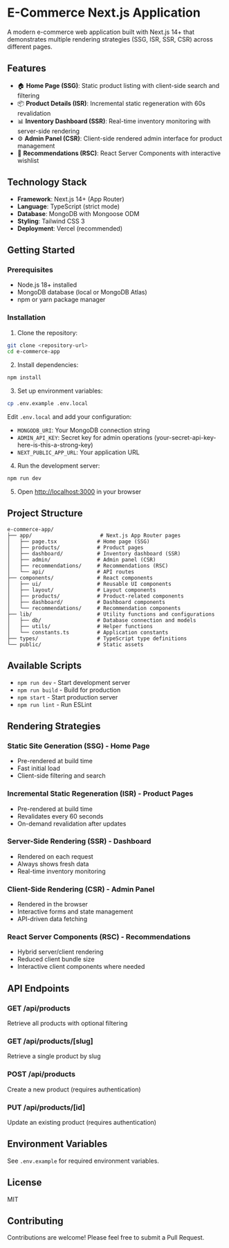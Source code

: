 # E-Commerce Next.js Application

A modern e-commerce web application built with Next.js 14+ that demonstrates multiple rendering strategies (SSG, ISR, SSR, CSR) across different pages.

## Features

- 🏠 **Home Page (SSG)**: Static product listing with client-side search and filtering
- 📦 **Product Details (ISR)**: Incremental static regeneration with 60s revalidation
- 📊 **Inventory Dashboard (SSR)**: Real-time inventory monitoring with server-side rendering
- ⚙️ **Admin Panel (CSR)**: Client-side rendered admin interface for product management
- 🎯 **Recommendations (RSC)**: React Server Components with interactive wishlist

## Technology Stack

- **Framework**: Next.js 14+ (App Router)
- **Language**: TypeScript (strict mode)
- **Database**: MongoDB with Mongoose ODM
- **Styling**: Tailwind CSS 3
- **Deployment**: Vercel (recommended)

## Getting Started

### Prerequisites

- Node.js 18+ installed
- MongoDB database (local or MongoDB Atlas)
- npm or yarn package manager

### Installation

1. Clone the repository:
```bash
git clone <repository-url>
cd e-commerce-app
```

2. Install dependencies:
```bash
npm install
```

3. Set up environment variables:
```bash
cp .env.example .env.local
```

Edit `.env.local` and add your configuration:
- `MONGODB_URI`: Your MongoDB connection string
- `ADMIN_API_KEY`: Secret key for admin operations (your-secret-api-key-here-is-this-a-strong-key)
- `NEXT_PUBLIC_APP_URL`: Your application URL

4. Run the development server:
```bash
npm run dev
```

5. Open [http://localhost:3000](http://localhost:3000) in your browser

## Project Structure

```
e-commerce-app/
├── app/                      # Next.js App Router pages
│   ├── page.tsx             # Home page (SSG)
│   ├── products/            # Product pages
│   ├── dashboard/           # Inventory dashboard (SSR)
│   ├── admin/               # Admin panel (CSR)
│   ├── recommendations/     # Recommendations (RSC)
│   └── api/                 # API routes
├── components/              # React components
│   ├── ui/                  # Reusable UI components
│   ├── layout/              # Layout components
│   ├── products/            # Product-related components
│   ├── dashboard/           # Dashboard components
│   └── recommendations/     # Recommendation components
├── lib/                     # Utility functions and configurations
│   ├── db/                  # Database connection and models
│   ├── utils/               # Helper functions
│   └── constants.ts         # Application constants
├── types/                   # TypeScript type definitions
└── public/                  # Static assets
```

## Available Scripts

- `npm run dev` - Start development server
- `npm run build` - Build for production
- `npm start` - Start production server
- `npm run lint` - Run ESLint

## Rendering Strategies

### Static Site Generation (SSG) - Home Page
- Pre-rendered at build time
- Fast initial load
- Client-side filtering and search

### Incremental Static Regeneration (ISR) - Product Pages
- Pre-rendered at build time
- Revalidates every 60 seconds
- On-demand revalidation after updates

### Server-Side Rendering (SSR) - Dashboard
- Rendered on each request
- Always shows fresh data
- Real-time inventory monitoring

### Client-Side Rendering (CSR) - Admin Panel
- Rendered in the browser
- Interactive forms and state management
- API-driven data fetching

### React Server Components (RSC) - Recommendations
- Hybrid server/client rendering
- Reduced client bundle size
- Interactive client components where needed

## API Endpoints

### GET /api/products
Retrieve all products with optional filtering

### GET /api/products/[slug]
Retrieve a single product by slug

### POST /api/products
Create a new product (requires authentication)

### PUT /api/products/[id]
Update an existing product (requires authentication)

## Environment Variables

See `.env.example` for required environment variables.

## License

MIT

## Contributing

Contributions are welcome! Please feel free to submit a Pull Request.
